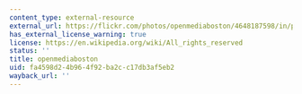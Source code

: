 ```yaml
---
content_type: external-resource
external_url: https://flickr.com/photos/openmediaboston/4648187598/in/photolist-2hFoMQV-nqecLq-2hFoNWC-nGHRPK-9r5HDb-2hFnLjV-2a4769W-2hFk5rE-2hFk4zE-2hFknVT-9ZUziD-fpy6sb-nGGgMY-nGwvdU-dPauiU-nGqWhx-nGGgN9-HrRGMN-nqerTf-nEFe3f-nGqVPi-nqegtr-nqergo-5hoUGD-4DALmq-BHxJGt-4UV3N9-kNWEc-GEQ4bP-2j3iRvs-C7r1CD-CvnRkw-2d8VfzD-CEW8FH-BHqgYU-CEWhpK-BHqqhs-CdNBJJ-6eKTnG-6eFJ7K-85Kbeu-85KaME-6eKTYm-6eKShh-6eKTyw-85G3ip-6eFKfV-6eFJwn-6eKTMs-6eKSLL
has_external_license_warning: true
license: https://en.wikipedia.org/wiki/All_rights_reserved
status: ''
title: openmediaboston
uid: fa4598d2-4b96-4f92-ba2c-c17db3af5eb2
wayback_url: ''
---
```

